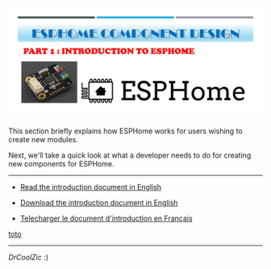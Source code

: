 # ![image](./images/title1.png)

This section briefly explains how ESPHome works for users wishing to create new modules.

Next, we'll take a quick look at what a developer needs to do for creating new components for ESPHome.
___

- [Read the introduction document in English](/Part1-introduction/part1-introduction-US.md)

- [Download the introduction document in English](/Part1-introduction/part1-introduction-US.pdf)

- [Telecharger le document d'introduction en Français](/Part1-introduction/part1-introduction-FR.pdf)

<a href="/Part1-introduction/part1-introduction-FR.pdf" rel="nofollow">toto</a>

___

*DrCoolZic* :)
